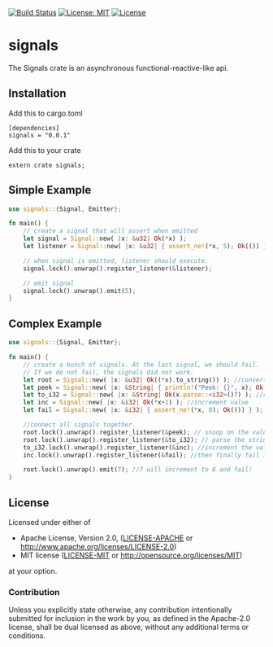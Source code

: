 ﻿[![Build Status](https://travis-ci.org/zutils/signals.svg?branch=master)](https://travis-ci.org/zutils/signals)
[![License: MIT](https://img.shields.io/badge/License-MIT-yellow.svg)](https://github.com/zutils/signals/blob/master/LICENSE-MIT)
[![License](https://img.shields.io/badge/License-Apache%202.0-blue.svg)](https://opensource.org/licenses/Apache-2.0)



# signals

The Signals crate is an asynchronous functional-reactive-like api.

## Installation

Add this to cargo.toml
```
[dependencies]
signals = "0.0.1"
```

Add this to your crate
```
extern crate signals;
```

## Simple Example

```rust
use signals::{Signal, Emitter};

fn main() {
    // create a signal that will assert when emitted
    let signal = Signal::new( |x: &u32| Ok(*x) );
    let listener = Signal::new( |x: &u32| { assert_ne!(*x, 5); Ok(()) } ); //fail!

    // when signal is emitted, listener should execute.
    signal.lock().unwrap().register_listener(&listener);

    // emit signal
    signal.lock().unwrap().emit(5);
}
```

## Complex Example

```rust
use signals::{Signal, Emitter};

fn main() {
    // create a bunch of signals. At the last signal, we should fail.
    // If we do not fail, the signals did not work.
    let root = Signal::new( |x: &u32| Ok((*x).to_string()) ); //convert x to string.
    let peek = Signal::new( |x: &String| { println!("Peek: {}", x); Ok(()) } );
    let to_i32 = Signal::new( |x: &String| Ok(x.parse::<i32>()?) ); //convert to integer
    let inc = Signal::new( |x: &i32| Ok(*x+1) ); //increment value
    let fail = Signal::new( |x: &i32| { assert_ne!(*x, 8); Ok(()) } ); //fail!

    //connect all signals together.
    root.lock().unwrap().register_listener(&peek); // snoop on the value! - because we can!
    root.lock().unwrap().register_listener(&to_i32); // parse the string to an integer
    to_i32.lock().unwrap().register_listener(&inc); //increment the value
    inc.lock().unwrap().register_listener(&fail); //then finally fail if the value is 8!

    root.lock().unwrap().emit(7); //7 will increment to 8 and fail!
}
```

## License

Licensed under either of

 * Apache License, Version 2.0, ([LICENSE-APACHE](LICENSE-APACHE) or http://www.apache.org/licenses/LICENSE-2.0)
 * MIT license ([LICENSE-MIT](LICENSE-MIT) or http://opensource.org/licenses/MIT)

at your option.

### Contribution

Unless you explicitly state otherwise, any contribution intentionally
submitted for inclusion in the work by you, as defined in the Apache-2.0
license, shall be dual licensed as above, without any additional terms or
conditions.
